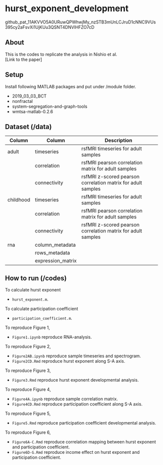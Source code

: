 # hurst_exponent_development

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

## About
This is the codes to replicate the analysis in Nishio et al.  
[Link to the paper]

## Setup
Install following MATLAB packages and put under /module folder.
* 2019_03_03_BCT
* nonfractal
* system-segregation-and-graph-tools
* wmtsa-matlab-0.2.6

## Dataset (/data)

| Column | Column | Description |
| ---- | ---- | ---- |
| adult | timeseries | rsfMRI timeseries for adult samples |
|  | correlation | rsfMRI pearson correlation matrix for adult samples |
|  | connectivity | rsfMRI z-scored pearson correlation matrix for adult samples |
| childhood | timeseries | rsfMRI timeseries for adult samples |
|  | correlation | rsfMRI pearson correlation matrix for adult samples |
| | connectivity | rsfMRI z-scored pearson correlation matrix for adult samples |
| rna | column_metadata |  |
|  | rows_metadata |  |
|  | expression_matrix |  |

## How to run (/codes)

To calculate hurst exponent
* `hurst_exponent.m`. 

To calculate participation coefficient
* `participation_coefficient.m`. 

To reproduce Figure 1,
* `Figure1.ipynb` reproduce RNA-analysis. 

To reproduce Figure 2,   
* `Figure2AB.ipynb` reproduce sample timeseries and spectrogram.
* `Figure2CD.Rmd` reproduce hurst exponent along S-A axis.

To reproduce Figure 3,   
* `Figure3.Rmd` reproduce hurst exponent developmental analysis.  

To reproduce Figure 4,   
* `Figure4A.ipynb` reproduce sample correlation matrix.
* `Figure4CD.Rmd` reproduce participation coefficient along S-A axis.

To reproduce Figure 5,   
* `Figure5.Rmd` reproduce participation coefficient developmental analysis.
  
To reproduce Figure 6,  
* `Figure6A-C.Rmd` reproduce correlation mapping between hurst exponent and participation coefficient.
* `Figure6D-G.Rmd` reproduce income effect on hurst exponent and participation coefficient.

